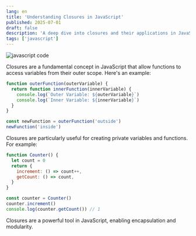 ```yaml
---
lang: en
title: 'Understanding Closures in JavaScript'
published: 2025-07-01
draft: false
description: 'A deep dive into closures and their applications in JavaScript.'
tags: ['javascript']
---
```


![javascript code](https://upload.wikimedia.org/wikipedia/commons/e/ef/Programming_code.jpg)

Closures are a fundamental concept in JavaScript that allow functions to access variables from their outer scope. Here's an example:

```javascript
function outerFunction(outerVariable) {
  return function innerFunction(innerVariable) {
    console.log(`Outer Variable: ${outerVariable}`)
    console.log(`Inner Variable: ${innerVariable}`)
  }
}

const newFunction = outerFunction('outside')
newFunction('inside')
```

Closures are particularly useful for creating private variables and functions. For example:

```javascript
function Counter() {
  let count = 0
  return {
    increment: () => count++,
    getCount: () => count,
  }
}

const counter = Counter()
counter.increment()
console.log(counter.getCount()) // 1
```

Closures are a powerful tool in JavaScript, enabling encapsulation and modularity.
